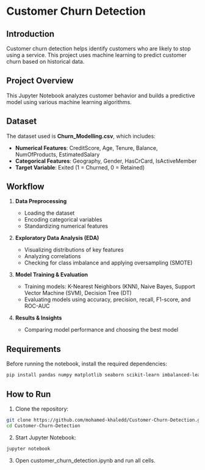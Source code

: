 # Customer Churn Detection

## Introduction
Customer churn detection helps identify customers who are likely to stop using a service. This project uses machine learning to predict customer churn based on historical data.

## Project Overview
This Jupyter Notebook analyzes customer behavior and builds a predictive model using various machine learning algorithms.

## Dataset
The dataset used is **Churn_Modelling.csv**, which includes:
- **Numerical Features**: CreditScore, Age, Tenure, Balance, NumOfProducts, EstimatedSalary
- **Categorical Features**: Geography, Gender, HasCrCard, IsActiveMember
- **Target Variable**: Exited (1 = Churned, 0 = Retained)

## Workflow
1. **Data Preprocessing**
   - Loading the dataset
   - Encoding categorical variables
   - Standardizing numerical features

2. **Exploratory Data Analysis (EDA)**
   - Visualizing distributions of key features
   - Analyzing correlations
   - Checking for class imbalance and applying oversampling (SMOTE)

3. **Model Training & Evaluation**
   - Training models: K-Nearest Neighbors (KNN), Naive Bayes, Support Vector Machine (SVM), Decision Tree (DT)
   - Evaluating models using accuracy, precision, recall, F1-score, and ROC-AUC

4. **Results & Insights**
   - Comparing model performance and choosing the best model

## Requirements
Before running the notebook, install the required dependencies:

```bash
pip install pandas numpy matplotlib seaborn scikit-learn imbalanced-learn
```

## How to Run
1. Clone the repository:
```bash
git clone https://github.com/mohamed-khaledd/Customer-Churn-Detection.git
cd Customer-Churn-Detection
```
2. Start Jupyter Notebook:
```bash
jupyter notebook
```
3. Open customer_churn_detection.ipynb and run all cells. 
